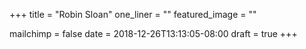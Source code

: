+++
title = "Robin Sloan"
one_liner = ""
featured_image = ""

mailchimp = false
date = 2018-12-26T13:13:05-08:00
draft = true
+++

